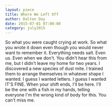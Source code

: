 ```yaml
---
layout: piece
title: Where We Left Off
author: Dalton Day
date: 2015-07-01 07:00:00
category: july2015
---
```

<div align="justify">So what you were caught crying at work. So what </br>
you wrote it down even though you would never </br>
want to remember it. Everything needs salt. Even </br>
us. Even when we don't. You didn't hear this from </br>
me, but I didn't leave my home for two years. I </br>
discovered a new species of dust mite. I trained </br>
them to arrange themselves in whatever shape I </br>
wanted. I guess I wanted letters. I guess I wanted </br>
IT'S FINE. When your shift ends, I'll be here. I'll </br>
be the one with a fish in my hands, telling </br>
everyone I'm the wrong kind of body for this. You </br>
can't miss me.</div>